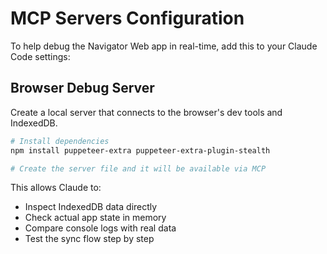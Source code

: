 # MCP Servers Configuration

To help debug the Navigator Web app in real-time, add this to your Claude Code settings:

## Browser Debug Server

Create a local server that connects to the browser's dev tools and IndexedDB.

```bash
# Install dependencies
npm install puppeteer-extra puppeteer-extra-plugin-stealth

# Create the server file and it will be available via MCP
```

This allows Claude to:
- Inspect IndexedDB data directly
- Check actual app state in memory
- Compare console logs with real data
- Test the sync flow step by step
